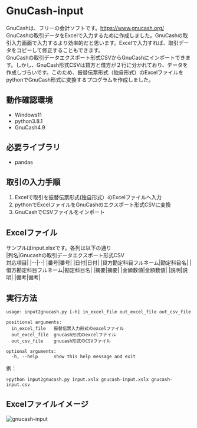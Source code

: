 # GnuCash-input
GnuCashは、フリーの会計ソフトです。https://www.gnucash.org/  
GnuCashの取引データをExcelで入力するために作成しました。GnuCashの取引入力画面で入力するより効率的だと思います。Excelで入力すれば、取引データをコピーして修正することもできます。  
GnuCashの取引データエクスポート形式CSVからGnuCashにインポートできます。しかし、GnuCash形式CSVは貸方と借方が２行に分かれており、データを作成しづらいです。このため、振替伝票形式（独自形式）のExcelファイルをpythonでGnuCash形式に変換するプログラムを作成しました。
## 動作確認環境
* Windows11
* python3.8.1
* GnuCash4.9
## 必要ライブラリ
* pandas
## 取引の入力手順 
1. Excelで取引を振替伝票形式(独自形式）のExcelファイルへ入力 
2. pythonでExcelファイルをGnuCashのエクスポート形式CSVに変換
3. GnuCashでCSVファイルをインポート
## Excelファイル
サンプルはinput.xlsxです。各列は以下の通り  
|列名|Gnucashの取引データエクスポート形式CSV<br>対応項目|
|--|--|
|番号|番号|
|日付|日付|
|貸方勘定科目フルネーム|勘定科目名|
|借方勘定科目フルネーム|勘定科目名|
|摘要|摘要|
|金額数値|金額数値|
|説明|説明|
|備考|備考|
## 実行方法
```
usage: input2gnucash.py [-h] in_excel_file out_excel_file out_csv_file

positional arguments:
  in_excel_file   振替伝票入力形式のexcelファイル
  out_excel_file  gnucash形式のexcelファイル
  out_csv_file    gnucash形式のCSVファイル

optional arguments:
  -h, --help      show this help message and exit
```
例：  
```
>python input2gnucash.py input.xslx gnucash-input.xslx gnucash-input.csv
```
## Excelファイルイメージ
![gnucash-input](https://user-images.githubusercontent.com/6335693/152723968-307a9e9e-4d2f-44a9-8fff-d052e8cb8b2d.png)
